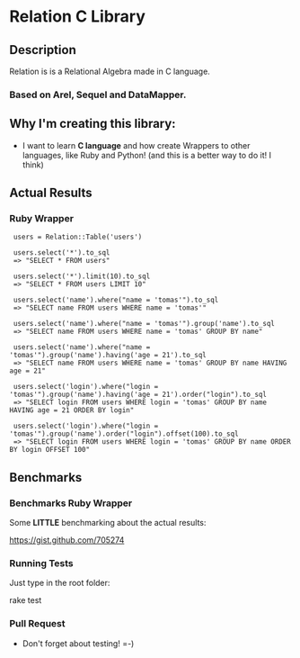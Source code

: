 
# Relation C Library

## Description

Relation is is a Relational Algebra made in C language.

### Based on Arel, Sequel and DataMapper.

## Why I'm creating this library:

* I want to learn <b>C language</b> and how create Wrappers to other languages, like Ruby and Python! (and this is a better way to do it! I think)

## Actual Results


### Ruby Wrapper

     users = Relation::Table('users')
     
     users.select('*').to_sql
     => "SELECT * FROM users"
     
     users.select('*').limit(10).to_sql
     => "SELECT * FROM users LIMIT 10"

     users.select('name').where("name = 'tomas'").to_sql
     => "SELECT name FROM users WHERE name = 'tomas'"

     users.select('name').where("name = 'tomas'").group('name').to_sql
     => "SELECT name FROM users WHERE name = 'tomas' GROUP BY name"

     users.select('name').where("name = 'tomas'").group('name').having('age = 21').to_sql
     => "SELECT name FROM users WHERE name = 'tomas' GROUP BY name HAVING age = 21"

     users.select('login').where("login = 'tomas'").group('name').having('age = 21').order("login").to_sql
     => "SELECT login FROM users WHERE login = 'tomas' GROUP BY name HAVING age = 21 ORDER BY login"

     users.select('login').where("login = 'tomas'").group('name').order("login").offset(100).to_sql
     => "SELECT login FROM users WHERE login = 'tomas' GROUP BY name ORDER BY login OFFSET 100"

## Benchmarks

### Benchmarks Ruby Wrapper

Some <b>LITTLE</b> benchmarking about the actual results:

<a href="https://gist.github.com/705274">https://gist.github.com/705274</a>

### Running Tests

Just type in the root folder:

   rake test

### Pull Request

- Don't forget about testing! =-)